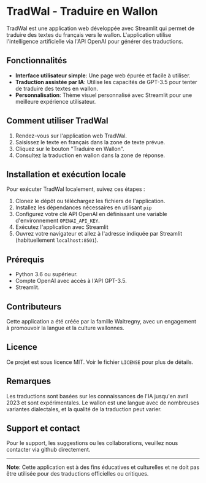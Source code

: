 # TradWal - Traduire en Wallon

TradWal est une application web développée avec Streamlit qui permet de traduire des textes du français vers le wallon. L'application utilise l'intelligence artificielle via l'API OpenAI pour générer des traductions.

## Fonctionnalités

- **Interface utilisateur simple**: Une page web épurée et facile à utiliser.
- **Traduction assistée par IA**: Utilise les capacités de GPT-3.5 pour tenter de traduire des textes en wallon.
- **Personnalisation**: Thème visuel personnalisé avec Streamlit pour une meilleure expérience utilisateur.

## Comment utiliser TradWal

1. Rendez-vous sur l'application web TradWal.
2. Saisissez le texte en français dans la zone de texte prévue.
3. Cliquez sur le bouton "Traduire en Wallon".
4. Consultez la traduction en wallon dans la zone de réponse.

## Installation et exécution locale

Pour exécuter TradWal localement, suivez ces étapes :

1. Clonez le dépôt ou téléchargez les fichiers de l'application.
2. Installez les dépendances nécessaires en utilisant `pip` 
3. Configurez votre clé API OpenAI en définissant une variable d'environnement `OPENAI_API_KEY`.
4. Exécutez l'application avec Streamlit 
5. Ouvrez votre navigateur et allez à l'adresse indiquée par Streamlit (habituellement `localhost:8501`).

## Prérequis

- Python 3.6 ou supérieur.
- Compte OpenAI avec accès à l'API GPT-3.5.
- Streamlit.

## Contributeurs

Cette application a été créée par la famille Waltregny, avec un engagement à promouvoir la langue et la culture wallonnes. 

## Licence

Ce projet est sous licence MIT. Voir le fichier `LICENSE` pour plus de détails.

## Remarques

Les traductions sont basées sur les connaissances de l'IA jusqu'en avril 2023 et sont expérimentales. Le wallon est une langue avec de nombreuses variantes dialectales, et la qualité de la traduction peut varier.

## Support et contact

Pour le support, les suggestions ou les collaborations, veuillez nous contacter via github directement.

---

**Note**: Cette application est à des fins éducatives et culturelles et ne doit pas être utilisée pour des traductions officielles ou critiques.



